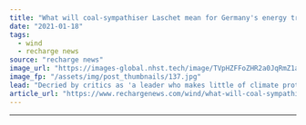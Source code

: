 ```yaml
---
title: "What will coal-sympathiser Laschet mean for Germany's energy transition – and Europe's?"
date: "2021-01-18"
tags: 
  - wind
  - recharge news
source: "recharge news"
image_url: "https://images-global.nhst.tech/image/TVpHZFFoZHR2a0JqRmZ1aW5mbEx1Y0pYNk9ObnFBYUYzVVpLVDBJaTN6WT0=/nhst/binary/0d7160ea9e7e9edbdd74d0ae4b05405d"
image_fp: "/assets/img/post_thumbnails/137.jpg"
lead: "Decried by critics as 'a leader who makes little of climate protection', the newly elected head of Angela Merkel's CDU favours coalition with Greens but has pushed through anti-wind policies in the past"
article_url: "https://www.rechargenews.com/wind/what-will-coal-sympathiser-laschet-mean-for-germanys-energy-transition-and-europes-/2-1-946234"
---
```


---
